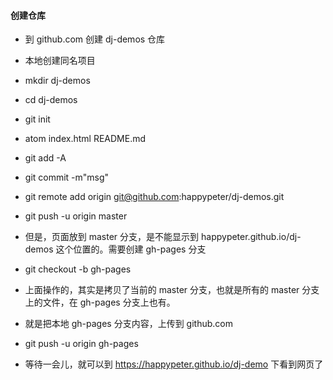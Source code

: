 ####  创建仓库


* 到 github.com 创建 dj-demos 仓库

* 本地创建同名项目

* mkdir dj-demos  

* cd dj-demos

* git init

* atom index.html README.md

* git add -A

* git commit -m"msg"

* git remote add origin git@github.com:happypeter/dj-demos.git

* git push -u origin master

* 但是，页面放到 master 分支，是不能显示到 happypeter.github.io/dj-demos 这个位置的。需要创建 gh-pages 分支

* git checkout -b gh-pages

* 上面操作的，其实是拷贝了当前的 master 分支，也就是所有的 master 分支上的文件，在 gh-pages 分支上也有。


* 就是把本地 gh-pages 分支内容，上传到 github.com

* git push -u origin gh-pages

* 等待一会儿，就可以到 https://happypeter.github.io/dj-demo 下看到网页了
